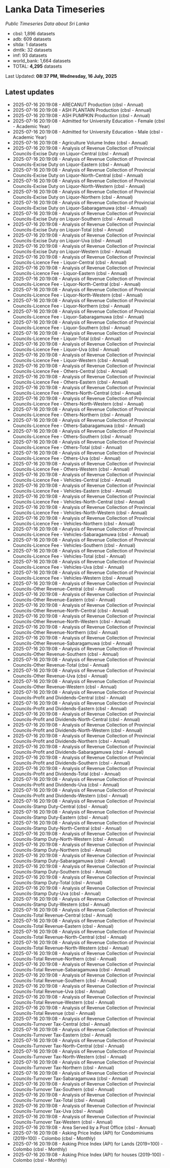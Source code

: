 # Lanka Data Timeseries
*Public Timeseries Data about Sri Lanka*

* cbsl: 1,896 datasets
* adb: 609 datasets
* sltda: 1 datasets
* dmtlk: 32 datasets
* imf: 93 datasets
* world_bank: 1,664 datasets
* TOTAL: **4,295** datasets

Last Updated: **08:37 PM, Wednesday, 16 July, 2025**

## Latest updates

* 2025-07-16 20:19:08 - ARECANUT Production (cbsl - Annual)
* 2025-07-16 20:19:08 - ASH PLANTAIN Production (cbsl - Annual)
* 2025-07-16 20:19:08 - ASH PUMPKIN Production (cbsl - Annual)
* 2025-07-16 20:19:08 - Admitted for University Education - Female (cbsl - Academic Year)
* 2025-07-16 20:19:08 - Admitted for University Education - Male (cbsl - Academic Year)
* 2025-07-16 20:19:08 - Agriculture Volume Index (cbsl - Annual)
* 2025-07-16 20:19:08 - Analysis of Revenue Collection of Provincial Councils-Excise Duty on Liquor-Central (cbsl - Annual)
* 2025-07-16 20:19:08 - Analysis of Revenue Collection of Provincial Councils-Excise Duty on Liquor-Eastern (cbsl - Annual)
* 2025-07-16 20:19:08 - Analysis of Revenue Collection of Provincial Councils-Excise Duty on Liquor-North-Central (cbsl - Annual)
* 2025-07-16 20:19:08 - Analysis of Revenue Collection of Provincial Councils-Excise Duty on Liquor-North-Western (cbsl - Annual)
* 2025-07-16 20:19:08 - Analysis of Revenue Collection of Provincial Councils-Excise Duty on Liquor-Northern (cbsl - Annual)
* 2025-07-16 20:19:08 - Analysis of Revenue Collection of Provincial Councils-Excise Duty on Liquor-Sabaragamuwa (cbsl - Annual)
* 2025-07-16 20:19:08 - Analysis of Revenue Collection of Provincial Councils-Excise Duty on Liquor-Southern (cbsl - Annual)
* 2025-07-16 20:19:08 - Analysis of Revenue Collection of Provincial Councils-Excise Duty on Liquor-Total (cbsl - Annual)
* 2025-07-16 20:19:08 - Analysis of Revenue Collection of Provincial Councils-Excise Duty on Liquor-Uva (cbsl - Annual)
* 2025-07-16 20:19:08 - Analysis of Revenue Collection of Provincial Councils-Excise Duty on Liquor-Western (cbsl - Annual)
* 2025-07-16 20:19:08 - Analysis of Revenue Collection of Provincial Councils-Licence Fee - Liquor-Central (cbsl - Annual)
* 2025-07-16 20:19:08 - Analysis of Revenue Collection of Provincial Councils-Licence Fee - Liquor-Eastern (cbsl - Annual)
* 2025-07-16 20:19:08 - Analysis of Revenue Collection of Provincial Councils-Licence Fee - Liquor-North-Central (cbsl - Annual)
* 2025-07-16 20:19:08 - Analysis of Revenue Collection of Provincial Councils-Licence Fee - Liquor-North-Western (cbsl - Annual)
* 2025-07-16 20:19:08 - Analysis of Revenue Collection of Provincial Councils-Licence Fee - Liquor-Northern (cbsl - Annual)
* 2025-07-16 20:19:08 - Analysis of Revenue Collection of Provincial Councils-Licence Fee - Liquor-Sabaragamuwa (cbsl - Annual)
* 2025-07-16 20:19:08 - Analysis of Revenue Collection of Provincial Councils-Licence Fee - Liquor-Southern (cbsl - Annual)
* 2025-07-16 20:19:08 - Analysis of Revenue Collection of Provincial Councils-Licence Fee - Liquor-Total (cbsl - Annual)
* 2025-07-16 20:19:08 - Analysis of Revenue Collection of Provincial Councils-Licence Fee - Liquor-Uva (cbsl - Annual)
* 2025-07-16 20:19:08 - Analysis of Revenue Collection of Provincial Councils-Licence Fee - Liquor-Western (cbsl - Annual)
* 2025-07-16 20:19:08 - Analysis of Revenue Collection of Provincial Councils-Licence Fee - Others-Central (cbsl - Annual)
* 2025-07-16 20:19:08 - Analysis of Revenue Collection of Provincial Councils-Licence Fee - Others-Eastern (cbsl - Annual)
* 2025-07-16 20:19:08 - Analysis of Revenue Collection of Provincial Councils-Licence Fee - Others-North-Central (cbsl - Annual)
* 2025-07-16 20:19:08 - Analysis of Revenue Collection of Provincial Councils-Licence Fee - Others-North-Western (cbsl - Annual)
* 2025-07-16 20:19:08 - Analysis of Revenue Collection of Provincial Councils-Licence Fee - Others-Northern (cbsl - Annual)
* 2025-07-16 20:19:08 - Analysis of Revenue Collection of Provincial Councils-Licence Fee - Others-Sabaragamuwa (cbsl - Annual)
* 2025-07-16 20:19:08 - Analysis of Revenue Collection of Provincial Councils-Licence Fee - Others-Southern (cbsl - Annual)
* 2025-07-16 20:19:08 - Analysis of Revenue Collection of Provincial Councils-Licence Fee - Others-Total (cbsl - Annual)
* 2025-07-16 20:19:08 - Analysis of Revenue Collection of Provincial Councils-Licence Fee - Others-Uva (cbsl - Annual)
* 2025-07-16 20:19:08 - Analysis of Revenue Collection of Provincial Councils-Licence Fee - Others-Western (cbsl - Annual)
* 2025-07-16 20:19:08 - Analysis of Revenue Collection of Provincial Councils-Licence Fee - Vehicles-Central (cbsl - Annual)
* 2025-07-16 20:19:08 - Analysis of Revenue Collection of Provincial Councils-Licence Fee - Vehicles-Eastern (cbsl - Annual)
* 2025-07-16 20:19:08 - Analysis of Revenue Collection of Provincial Councils-Licence Fee - Vehicles-North-Central (cbsl - Annual)
* 2025-07-16 20:19:08 - Analysis of Revenue Collection of Provincial Councils-Licence Fee - Vehicles-North-Western (cbsl - Annual)
* 2025-07-16 20:19:08 - Analysis of Revenue Collection of Provincial Councils-Licence Fee - Vehicles-Northern (cbsl - Annual)
* 2025-07-16 20:19:08 - Analysis of Revenue Collection of Provincial Councils-Licence Fee - Vehicles-Sabaragamuwa (cbsl - Annual)
* 2025-07-16 20:19:08 - Analysis of Revenue Collection of Provincial Councils-Licence Fee - Vehicles-Southern (cbsl - Annual)
* 2025-07-16 20:19:08 - Analysis of Revenue Collection of Provincial Councils-Licence Fee - Vehicles-Total (cbsl - Annual)
* 2025-07-16 20:19:08 - Analysis of Revenue Collection of Provincial Councils-Licence Fee - Vehicles-Uva (cbsl - Annual)
* 2025-07-16 20:19:08 - Analysis of Revenue Collection of Provincial Councils-Licence Fee - Vehicles-Western (cbsl - Annual)
* 2025-07-16 20:19:08 - Analysis of Revenue Collection of Provincial Councils-Other Revenue-Central (cbsl - Annual)
* 2025-07-16 20:19:08 - Analysis of Revenue Collection of Provincial Councils-Other Revenue-Eastern (cbsl - Annual)
* 2025-07-16 20:19:08 - Analysis of Revenue Collection of Provincial Councils-Other Revenue-North-Central (cbsl - Annual)
* 2025-07-16 20:19:08 - Analysis of Revenue Collection of Provincial Councils-Other Revenue-North-Western (cbsl - Annual)
* 2025-07-16 20:19:08 - Analysis of Revenue Collection of Provincial Councils-Other Revenue-Northern (cbsl - Annual)
* 2025-07-16 20:19:08 - Analysis of Revenue Collection of Provincial Councils-Other Revenue-Sabaragamuwa (cbsl - Annual)
* 2025-07-16 20:19:08 - Analysis of Revenue Collection of Provincial Councils-Other Revenue-Southern (cbsl - Annual)
* 2025-07-16 20:19:08 - Analysis of Revenue Collection of Provincial Councils-Other Revenue-Total (cbsl - Annual)
* 2025-07-16 20:19:08 - Analysis of Revenue Collection of Provincial Councils-Other Revenue-Uva (cbsl - Annual)
* 2025-07-16 20:19:08 - Analysis of Revenue Collection of Provincial Councils-Other Revenue-Western (cbsl - Annual)
* 2025-07-16 20:19:08 - Analysis of Revenue Collection of Provincial Councils-Profit and Dividends-Central (cbsl - Annual)
* 2025-07-16 20:19:08 - Analysis of Revenue Collection of Provincial Councils-Profit and Dividends-Eastern (cbsl - Annual)
* 2025-07-16 20:19:08 - Analysis of Revenue Collection of Provincial Councils-Profit and Dividends-North-Central (cbsl - Annual)
* 2025-07-16 20:19:08 - Analysis of Revenue Collection of Provincial Councils-Profit and Dividends-North-Western (cbsl - Annual)
* 2025-07-16 20:19:08 - Analysis of Revenue Collection of Provincial Councils-Profit and Dividends-Northern (cbsl - Annual)
* 2025-07-16 20:19:08 - Analysis of Revenue Collection of Provincial Councils-Profit and Dividends-Sabaragamuwa (cbsl - Annual)
* 2025-07-16 20:19:08 - Analysis of Revenue Collection of Provincial Councils-Profit and Dividends-Southern (cbsl - Annual)
* 2025-07-16 20:19:08 - Analysis of Revenue Collection of Provincial Councils-Profit and Dividends-Total (cbsl - Annual)
* 2025-07-16 20:19:08 - Analysis of Revenue Collection of Provincial Councils-Profit and Dividends-Uva (cbsl - Annual)
* 2025-07-16 20:19:08 - Analysis of Revenue Collection of Provincial Councils-Profit and Dividends-Western (cbsl - Annual)
* 2025-07-16 20:19:08 - Analysis of Revenue Collection of Provincial Councils-Stamp Duty-Central (cbsl - Annual)
* 2025-07-16 20:19:08 - Analysis of Revenue Collection of Provincial Councils-Stamp Duty-Eastern (cbsl - Annual)
* 2025-07-16 20:19:08 - Analysis of Revenue Collection of Provincial Councils-Stamp Duty-North-Central (cbsl - Annual)
* 2025-07-16 20:19:08 - Analysis of Revenue Collection of Provincial Councils-Stamp Duty-North-Western (cbsl - Annual)
* 2025-07-16 20:19:08 - Analysis of Revenue Collection of Provincial Councils-Stamp Duty-Northern (cbsl - Annual)
* 2025-07-16 20:19:08 - Analysis of Revenue Collection of Provincial Councils-Stamp Duty-Sabaragamuwa (cbsl - Annual)
* 2025-07-16 20:19:08 - Analysis of Revenue Collection of Provincial Councils-Stamp Duty-Southern (cbsl - Annual)
* 2025-07-16 20:19:08 - Analysis of Revenue Collection of Provincial Councils-Stamp Duty-Total (cbsl - Annual)
* 2025-07-16 20:19:08 - Analysis of Revenue Collection of Provincial Councils-Stamp Duty-Uva (cbsl - Annual)
* 2025-07-16 20:19:08 - Analysis of Revenue Collection of Provincial Councils-Stamp Duty-Western (cbsl - Annual)
* 2025-07-16 20:19:08 - Analysis of Revenue Collection of Provincial Councils-Total Revenue-Central (cbsl - Annual)
* 2025-07-16 20:19:08 - Analysis of Revenue Collection of Provincial Councils-Total Revenue-Eastern (cbsl - Annual)
* 2025-07-16 20:19:08 - Analysis of Revenue Collection of Provincial Councils-Total Revenue-North-Central (cbsl - Annual)
* 2025-07-16 20:19:08 - Analysis of Revenue Collection of Provincial Councils-Total Revenue-North-Western (cbsl - Annual)
* 2025-07-16 20:19:08 - Analysis of Revenue Collection of Provincial Councils-Total Revenue-Northern (cbsl - Annual)
* 2025-07-16 20:19:08 - Analysis of Revenue Collection of Provincial Councils-Total Revenue-Sabaragamuwa (cbsl - Annual)
* 2025-07-16 20:19:08 - Analysis of Revenue Collection of Provincial Councils-Total Revenue-Southern (cbsl - Annual)
* 2025-07-16 20:19:08 - Analysis of Revenue Collection of Provincial Councils-Total Revenue-Uva (cbsl - Annual)
* 2025-07-16 20:19:08 - Analysis of Revenue Collection of Provincial Councils-Total Revenue-Western (cbsl - Annual)
* 2025-07-16 20:19:08 - Analysis of Revenue Collection of Provincial Councils-Total Revenue (cbsl - Annual)
* 2025-07-16 20:19:08 - Analysis of Revenue Collection of Provincial Councils-Turnover Tax-Central (cbsl - Annual)
* 2025-07-16 20:19:08 - Analysis of Revenue Collection of Provincial Councils-Turnover Tax-Eastern (cbsl - Annual)
* 2025-07-16 20:19:08 - Analysis of Revenue Collection of Provincial Councils-Turnover Tax-North-Central (cbsl - Annual)
* 2025-07-16 20:19:08 - Analysis of Revenue Collection of Provincial Councils-Turnover Tax-North-Western (cbsl - Annual)
* 2025-07-16 20:19:08 - Analysis of Revenue Collection of Provincial Councils-Turnover Tax-Northern (cbsl - Annual)
* 2025-07-16 20:19:08 - Analysis of Revenue Collection of Provincial Councils-Turnover Tax-Sabaragamuwa (cbsl - Annual)
* 2025-07-16 20:19:08 - Analysis of Revenue Collection of Provincial Councils-Turnover Tax-Southern (cbsl - Annual)
* 2025-07-16 20:19:08 - Analysis of Revenue Collection of Provincial Councils-Turnover Tax-Total (cbsl - Annual)
* 2025-07-16 20:19:08 - Analysis of Revenue Collection of Provincial Councils-Turnover Tax-Uva (cbsl - Annual)
* 2025-07-16 20:19:08 - Analysis of Revenue Collection of Provincial Councils-Turnover Tax-Western (cbsl - Annual)
* 2025-07-16 20:19:08 - Area Served by a Post Office (cbsl - Annual)
* 2025-07-16 20:19:08 - Asking Price Index (API) for Condominiums (2019=100) - Colombo (cbsl - Monthly)
* 2025-07-16 20:19:08 - Asking Price Index (API) for Lands (2019=100) - Colombo (cbsl - Monthly)
* 2025-07-16 20:19:08 - Asking Price Index (API) for houses (2019-100) - Colombo (cbsl - Monthly)